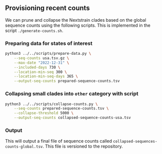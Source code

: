 ## Provisioning recent counts

We can prune and collapse the Nextstrain clades based on the global sequence counts using the following scripts. This is implemented in the script `./generate-counts.sh`.

### Preparing data for states of interest

```bash
python3 ../../scripts/prepare-data.py \
    --seq-counts usa.tsv.gz \
    --max-date "2022-12-31" \
    --included-days 730 \
    --location-min-seq 300 \
    --location-min-seq-days 365 \
    --output-seq-counts prepared-sequence-counts.tsv
```

### Collapsing small clades into `other` category with script

```bash
python3 ../../scripts/collapse-counts.py \
    --seq-counts prepared-sequence-counts.tsv \
    --collapse-threshold 5000 \
    --output-seq-counts collapsed-sequence-counts-usa.tsv
```

### Output

This will output a final file of sequence counts called `collapsed-sequences-counts-global.tsv`. This file is versioned to the repository.
